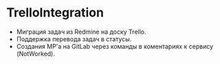 # TrelloIntegration

- Миграция задач из Redmine на доску Trello.
- Поддержка перевода задач в статусы.
- Создания МР'а на GitLab через команды в коментариях к сервису (NotWorked).
